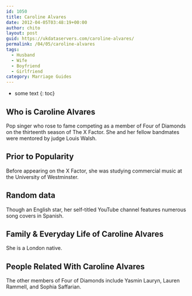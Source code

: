 ```yaml
---
id: 1050
title: Caroline Alvares
date: 2012-04-05T03:48:19+00:00
author: chito
layout: post
guid: https://ukdataservers.com/caroline-alvares/
permalink: /04/05/caroline-alvares
tags:
  - Husband
  - Wife
  - Boyfriend
  - Girlfriend
category: Marriage Guides
---
```


* some text
{: toc}


## Who is  Caroline Alvares
                  
                  
                  
Pop singer who rose to fame competing as a member of Four of Diamonds on the thirteenth season of The X Factor. She and her fellow bandmates were mentored by judge Louis Walsh.
                  
                
                
                
## Prior to Popularity 
                  
                  
                  
Before appearing on the X Factor, she was studying commercial music at the University of Westminster.
                  
                
                
                
## Random data 
                  
                  
                  
Though an English star, her self-titled YouTube channel features numerous song covers in Spanish.
                  
                
                
                
## Family & Everyday Life of Caroline Alvares
                  
                  
                  
She is a London native.
                  
                
                
                
## People Related With  Caroline Alvares
                  
                  
                  
The other members of Four of Diamonds include Yasmin Lauryn, Lauren Rammell, and Sophia Saffarian.
                  
                
              
            
          
          
          
    
    
  
